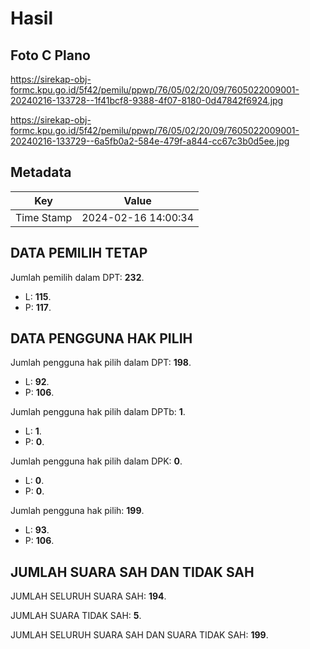 # Hasil

## Foto C Plano

https://sirekap-obj-formc.kpu.go.id/5f42/pemilu/ppwp/76/05/02/20/09/7605022009001-20240216-133728--1f41bcf8-9388-4f07-8180-0d47842f6924.jpg

https://sirekap-obj-formc.kpu.go.id/5f42/pemilu/ppwp/76/05/02/20/09/7605022009001-20240216-133729--6a5fb0a2-584e-479f-a844-cc67c3b0d5ee.jpg


## Metadata

| Key        | Value               |
| ---------- | ------------------- |
| Time Stamp | 2024-02-16 14:00:34 |


## DATA PEMILIH TETAP

Jumlah pemilih dalam DPT: **232**.
 * L: **115**.
 * P: **117**.

## DATA PENGGUNA HAK PILIH

Jumlah pengguna hak pilih dalam DPT: **198**.
 * L: **92**.
 * P: **106**.

Jumlah pengguna hak pilih dalam DPTb: **1**.
 * L: **1**.
 * P: **0**.

Jumlah pengguna hak pilih dalam DPK: **0**.
 * L: **0**.
 * P: **0**.

Jumlah pengguna hak pilih: **199**.
 * L: **93**.
 * P: **106**.

## JUMLAH SUARA SAH DAN TIDAK SAH

JUMLAH SELURUH SUARA SAH: **194**.

JUMLAH SUARA TIDAK SAH: **5**.

JUMLAH SELURUH SUARA SAH DAN SUARA TIDAK SAH: **199**.


